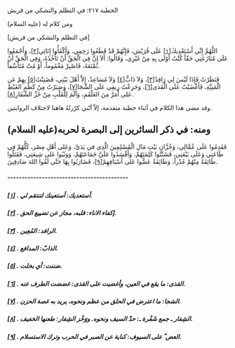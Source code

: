  الخطبة  ٢١٧: في التظلم والتشكي من قريش	

ومن كلام له (عليه السلام)

[في التظلم والتشكي من قريش]

اللَّهُمَّ إِنِّي أَسْتَعْدِيكَ[[١\]](https://arabic.balaghah.net/node/725#_ftn1) عَلَى قُرَيْش، فَإِنَّهُمْ قَدْ قَطَعُوا رَحِمِي، وَأَكْفَأُوا إِنَائِي[[٢\]](https://arabic.balaghah.net/node/725#_ftn2)، وَأَجْمَعُوا عَلَى مُنَازَعَتِي حَقّاً كُنْتُ أَوْلَى بِهِ مِنْ  غَيْرِي، وَقَالُوا: أَلاَ إِنَّ فِي الْحَقِّ أَنْ تَأْخُذَهُ، وَفِي  الْحَقِّ أَنْ تُمْنَعَهُ، فَاصْبِرْ مَغْمُوماً، أَوْ مُتْ مُتَأَسِّفاً.

فَنَظَرْتُ فَإِذَا لَيْسَ لِي رَافِدٌ[[٣\]](https://arabic.balaghah.net/node/725#_ftn3)، وَلاَ ذَابٌّ[[٤\]](https://arabic.balaghah.net/node/725#_ftn4) وَلاَ مُسَاعِدٌ، إِلاَّ أَهْلَ بَيْتِي، فَضَنِنْتُ[[٥\]](https://arabic.balaghah.net/node/725#_ftn5) بِهِمْ عَنِ الْمَنِيَّةِ، فَأَغْضَيْتُ عَلَى الْقَذى[[٦\]](https://arabic.balaghah.net/node/725#_ftn6)، وَجَرِعْتُ رِيقِي عَلَى الشَّجَا[[٧\]](https://arabic.balaghah.net/node/725#_ftn7)، وَصَبَرْتُ مِنْ كَظْمِ الغَيْظِ عَلى أَمَرَّ مِنَ العَلْقَمِ، وَآلَمَ لِلْقَلْبِ مِنْ خَزِّ الشِّفَارِ[[٨\]](https://arabic.balaghah.net/node/725#_ftn8).

وقد مضى هذا الكلام في أثناء خطبة متقدمة، إلاّ أنّني كرّرتُهُ هاهنا لاختلاف الروايتين.

## ومنه: في ذكر السائرين إلى البصرة لحربه(عليه السلام)

فَقَدِمُوا عَلَى عُمَّالِي، وَخُزَّانِ بَيْتِ مَالِ  الْمُسْلِمِينَ الَّذِي في يَدَيَّ، وَعَلى أَهْلِ مِصْر، كُلُّهُمْ فِي  طَاعَتِي وَعَلَى بَيْعَتِي، فَشَتَّتُوا كَلِمَتَهُمْ، وَأَفْسَدُوا  عَلَيَّ جَمَاعَتَهُمْ، وَوَثَبُوا عَلى شِيعَتِي، فَقَتَلُوا طَائِفَةً  مِنْهُمْ غَدْراً، وَطَائِفَةٌ عَضُّوا عَلى أَسْيَافِهِمْ[[٩\]](https://arabic.balaghah.net/node/725#_ftn9)، فَضَارَبُوا بِهَا حَتَّى لَقُوا اللهَ صَادِقِينَ.

##### ------------------------------------------

##### [[١\]](https://arabic.balaghah.net/node/725#_ftnref1) . أستعديك: أستعينك لتنتقم لي.

##### [[٢\]](https://arabic.balaghah.net/node/725#_ftnref2) . إكفاء الاناء: قلبه، مجاز عن تضييع الحق.

##### [[٣\]](https://arabic.balaghah.net/node/725#_ftnref3) . الرافد: المُعِين.

##### [[٤\]](https://arabic.balaghah.net/node/725#_ftnref4) . الذابّ: المدافع.

##### [[٥\]](https://arabic.balaghah.net/node/725#_ftnref5) . ضننت: أي بخلت.

##### [[٦\]](https://arabic.balaghah.net/node/725#_ftnref6) . القذى: ما يقع في العين، وأغضيت على القذى: غضضت الطرف عنه.

##### [[٧\]](https://arabic.balaghah.net/node/725#_ftnref7) . الشجا: ما اعترض في الحلق من عظم ونحوه، يريد به غصة الحزن.

##### [[٨\]](https://arabic.balaghah.net/node/725#_ftnref8) . الشِفار ـ جمع شَفْرة ـ: حدّ السيف ونحوه. ووَخْز الشِفار: طعنها الخفيف.

##### [[٩\]](https://arabic.balaghah.net/node/725#_ftnref9) . العض ّ على السيوف: كناية عن الصبر في الحرب وترك الاستسلام. 
